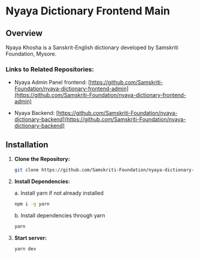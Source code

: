 # Nyaya Dictionary Frontend Main

## Overview

Nyaya Khosha is a Sanskrit-English dictionary developed by Samskriti Foundation, Mysore.

### Links to Related Repositories:

- Nyaya Admin Panel frontend: [https://github.com/Samskriti-Foundation/nyaya-dictionary-frontend-admin](https://github.com/Samskriti-Foundation/nyaya-dictionary-frontend-admin)
  
- Nyaya Backend: [https://github.com/Samskriti-Foundation/nyaya-dictionary-backend](https://github.com/Samskriti-Foundation/nyaya-dictionary-backend)


## Installation

1. **Clone the Repository:**

   ```bash
   git clone https://github.com/Samskriti-Foundation/nyaya-dictionary-frontend-main.git
   ```

2. **Install Dependencies:**
   
    a. Install yarn if not already installed

    ```bash
    npm i -g yarn
    ```
    
    b. Install dependencies through yarn

   ```bash
   yarn
   ```

3. **Start server:**

   ```bash
   yarn dev
   ```
    
